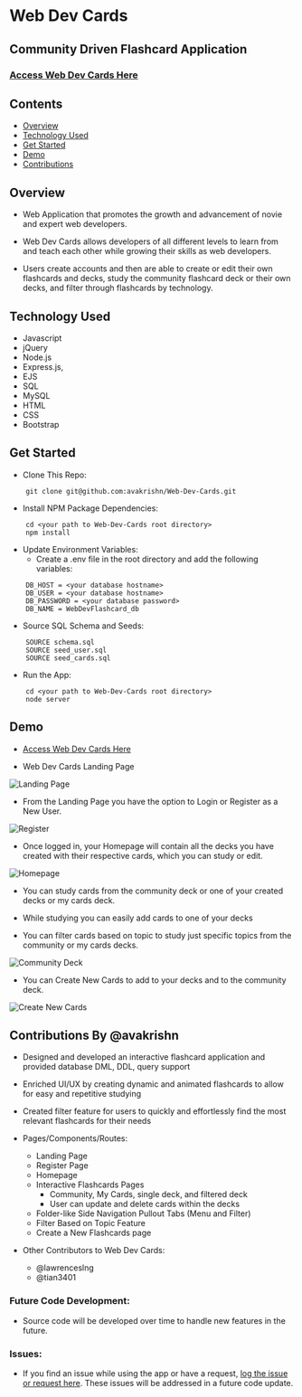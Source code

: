 # Web Dev Cards
## Community Driven Flashcard Application
###  <a href="https://web-dev-cards.herokuapp.com/home" target="_blank">Access Web Dev Cards Here</a> 

## Contents
* [Overview](#overview)
* [Technology Used](#tech)
* [Get Started](#start)
* [Demo](#demo)
* [Contributions](#contributions)


## <a id="overview"></a> Overview

- Web Application that promotes the growth and advancement of novie and expert web developers.

- Web Dev Cards allows developers of all different levels to learn from and teach each other while growing their skills as web developers.

- Users create accounts and then are able to create or edit their own flashcards and decks, study the community flashcard deck or their own decks, and filter through flashcards by technology.


## <a id="tech"></a> Technology Used

- Javascript
- jQuery
- Node.js
- Express.js, 
- EJS
- SQL
- MySQL
- HTML 
- CSS
- Bootstrap

## <a id="start"></a> Get Started

- Clone This Repo:
```
    git clone git@github.com:avakrishn/Web-Dev-Cards.git
```

- Install NPM Package Dependencies:
```
    cd <your path to Web-Dev-Cards root directory>
    npm install
```

- Update Environment Variables:
    - Create a .env file in the root directory and add the following variables:

```
    DB_HOST = <your database hostname>
    DB_USER = <your database hostname>
    DB_PASSWORD = <your database password>
    DB_NAME = WebDevFlashcard_db
```

- Source SQL Schema and Seeds:
```
    SOURCE schema.sql
    SOURCE seed_user.sql
    SOURCE seed_cards.sql
```

- Run the App:
```
    cd <your path to Web-Dev-Cards root directory>
    node server
```


## <a id="demo"></a> Demo

- <a href="https://web-dev-cards.herokuapp.com/home" target="_blank">Access Web Dev Cards Here</a> 

- Web Dev Cards Landing Page

![Landing Page](https://raw.githubusercontent.com/avakrishn/Web-Dev-Cards/master/public/assets/images/readme/landing-page.png)

- From the Landing Page you have the option to Login or Register as a New User.

![Register](https://raw.githubusercontent.com/avakrishn/Web-Dev-Cards/master/public/assets/images/readme/register.png)

- Once logged in, your Homepage will contain all the decks you have created with their respective cards, which you can study or edit.

![Homepage](https://raw.githubusercontent.com/avakrishn/Web-Dev-Cards/master/public/assets/images/readme/home-page.png)

- You can study cards from the community deck or one of your created decks or my cards deck. 

- While studying you can easily add cards to one of your decks

- You can filter cards based on topic to study just specific topics from the community or my cards decks. 

![Community Deck](https://raw.githubusercontent.com/avakrishn/Web-Dev-Cards/master/public/assets/images/readme/community-deck.png)


- You can Create New Cards to add to your decks and to the community deck.

![Create New Cards](https://raw.githubusercontent.com/avakrishn/Web-Dev-Cards/master/public/assets/images/readme/create-cards.png)


## <a id="contributions"></a> Contributions By @avakrishn

- Designed and developed an interactive flashcard application and provided database DML, DDL, query support

- Enriched UI/UX  by creating dynamic and animated flashcards to allow for easy and repetitive studying

- Created filter feature for users to quickly and effortlessly find the most relevant flashcards for their needs

- Pages/Components/Routes:
    - Landing Page
    - Register Page
    - Homepage
    - Interactive Flashcards Pages 
        - Community, My Cards, single deck, and filtered deck
        - User can update and delete cards within the decks
    - Folder-like Side Navigation Pullout Tabs (Menu and Filter)
    - Filter Based on Topic Feature
    - Create a New Flashcards page 



- Other Contributors to Web Dev Cards:
    - @lawrenceslng
    - @tian3401


### **Future Code Development:**
* Source code will be developed over time to handle new features in the future.

### **Issues:**
* If you find an issue while using the app or have a request, <a href="https://github.com/lawrenceslng/Web-Dev-Cards/issues" target="_blank">log the issue or request here</a>. These issues will be addressed in a future code update.


